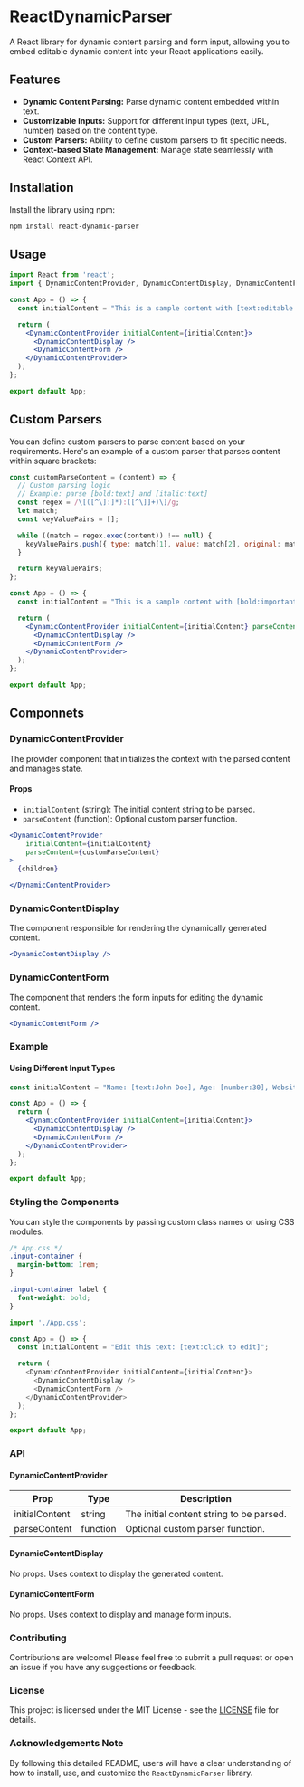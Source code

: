 # ReactDynamicParser

A React library for dynamic content parsing and form input, allowing you to embed editable dynamic content into your React applications easily.

## Features

- **Dynamic Content Parsing:** Parse dynamic content embedded within text.
- **Customizable Inputs:** Support for different input types (text, URL, number) based on the content type.
- **Custom Parsers:** Ability to define custom parsers to fit specific needs.
- **Context-based State Management:** Manage state seamlessly with React Context API.

## Installation

Install the library using npm:
```bash
npm install react-dynamic-parser
```

## Usage

```jsx
import React from 'react';
import { DynamicContentProvider, DynamicContentDisplay, DynamicContentForm } from 'react-dynamic-parser';

const App = () => {
  const initialContent = "This is a sample content with [text:editable text] and [url:https://example.com]";

  return (
    <DynamicContentProvider initialContent={initialContent}>
      <DynamicContentDisplay />
      <DynamicContentForm />
    </DynamicContentProvider>
  );
};

export default App;
```

## Custom Parsers

You can define custom parsers to parse content based on your requirements. Here's an example of a custom parser that parses content within square brackets:

```jsx
const customParseContent = (content) => {
  // Custom parsing logic
  // Example: parse [bold:text] and [italic:text]
  const regex = /\[([^\]:]*):([^\]]+)\]/g;
  let match;
  const keyValuePairs = [];

  while ((match = regex.exec(content)) !== null) {
    keyValuePairs.push({ type: match[1], value: match[2], original: match[0] });
  }

  return keyValuePairs;
};

const App = () => {
  const initialContent = "This is a sample content with [bold:important text] and [italic:emphasized text]";

  return (
    <DynamicContentProvider initialContent={initialContent} parseContent={customParseContent}>
      <DynamicContentDisplay />
      <DynamicContentForm />
    </DynamicContentProvider>
  );
};

export default App;
```

## Componnets

### DynamicContentProvider

The provider component that initializes the context with the parsed content and manages state.

#### Props
- `initialContent` (string): The initial content string to be parsed.
- `parseContent` (function): Optional custom parser function.

```jsx
<DynamicContentProvider 
    initialContent={initialContent} 
    parseContent={customParseContent}
>
  {children}

</DynamicContentProvider>
```

### DynamicContentDisplay
The component responsible for rendering the dynamically generated content.

```jsx
<DynamicContentDisplay />
```

### DynamicContentForm

The component that renders the form inputs for editing the dynamic content.

```jsx
<DynamicContentForm />
```

### Example

#### Using Different Input Types

```jsx
const initialContent = "Name: [text:John Doe], Age: [number:30], Website: [url:https://example.com]";

const App = () => {
  return (
    <DynamicContentProvider initialContent={initialContent}>
      <DynamicContentDisplay />
      <DynamicContentForm />
    </DynamicContentProvider>
  );
};

export default App;
```

### Styling the Components

You can style the components by passing custom class names or using CSS modules.

```css
/* App.css */
.input-container {
  margin-bottom: 1rem;
}

.input-container label {
  font-weight: bold;
}
```

```js
import './App.css';

const App = () => {
  const initialContent = "Edit this text: [text:click to edit]";

  return (
    <DynamicContentProvider initialContent={initialContent}>
      <DynamicContentDisplay />
      <DynamicContentForm />
    </DynamicContentProvider>
  );
};

export default App;
```


### API
 
#### DynamicContentProvider

| Prop | Type | Description |
| --- | --- | --- |
| initialContent | string | The initial content string to be parsed. |
| parseContent | function | Optional custom parser function. |

#### DynamicContentDisplay
No props. Uses context to display the generated content.

#### DynamicContentForm
No props. Uses context to display and manage form inputs.

### Contributing 

Contributions are welcome! Please feel free to submit a pull request or open an issue if you have any suggestions or feedback.

### License
This project is licensed under the MIT License - see the [LICENSE](LICENSE) file for details.

### Acknowledgements Note
By following this detailed README, users will have a clear understanding of how to install, use, and customize the `ReactDynamicParser` library.